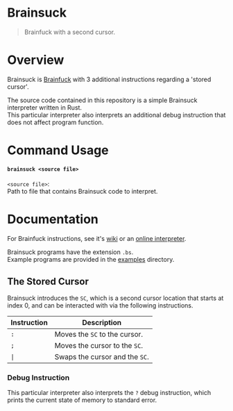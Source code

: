 # Brainsuck

> Brainfuck with a second cursor.

# Overview

Brainsuck is [Brainfuck](https://en.wikipedia.org/wiki/Brainfuck) with 3 additional instructions regarding a 'stored cursor'.

The source code contained in this repository is a simple Brainsuck interpreter written in Rust. \
This particular interpreter also interprets an additional debug instruction that does not affect program function.

# Command Usage

#### ```brainsuck <source file>```

`<source file>`: \
Path to file that contains Brainsuck code to interpret.

# Documentation

For Brainfuck instructions, see it's [wiki](https://en.wikipedia.org/wiki/Brainfuck) or an [online interpreter](https://minond.xyz/brainfuck).

Brainsuck programs have the extension `.bs`. \
Example programs are provided in the [examples](examples/) directory.

## The Stored Cursor

Brainsuck introduces the `SC`, which is a second cursor location that starts at index 0, and can be interacted with via the following instructions.

| Instruction | Description |
| ----------- | ----------- |
| `:` | Moves the `SC` to the cursor. |
| `;` | Moves the cursor to the `SC`. |
| `\|` | Swaps the cursor and the `SC`. |

### Debug Instruction

This particular interpreter also interprets the `?` debug instruction, which prints the current state of memory to standard error.
